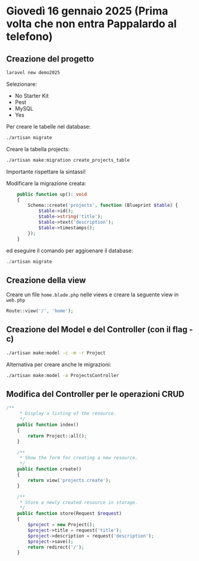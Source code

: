 # Giovedì 16 gennaio 2025 (Prima volta che non entra Pappalardo al telefono)

## Creazione del progetto

```bash
laravel new demo2025
```
Selezionare:
- No Starter Kit
- Pest
- MySQL
- Yes

Per creare le tabelle nel database:
```bash
./artisan migrate
```

Creare la tabella projects:
```bash
./artisan make:migration create_projects_table
```
Importante rispettare la sintassi!

Modificare la migrazione creata:
```php
    public function up(): void
    {
        Schema::create('projects', function (Blueprint $table) {
            $table->id();
            $table->string('title');
            $table->text('description');
            $table->timestamps();
        });
    }
```

ed eseguire il comando per aggioenare il database:
```php
./artisan migrate
```

## Creazione della view

Creare un file `home.blade.php` nelle views e creare la seguente view in `web.php`

```php
Route::view('/', 'home');
```

## Creazione del Model e del Controller (con il flag -c)

```bash
./artisan make:model -c -m -r Project
```

Alternativa per creare anche le migrazioni:
```bash
./artisan make:model -a ProjectsController
```

## Modifica del Controller per le operazioni CRUD

```php
/**
     * Display a listing of the resource.
     */
    public function index()
    {
        return Project::all();
    }

    /**
     * Show the form for creating a new resource.
     */
    public function create()
    {
        return view('projects.create');
    }

    /**
     * Store a newly created resource in storage.
     */
    public function store(Request $request)
    {
        $project = new Project();
        $project->title = request('title');
        $project->description = request('description');
        $project->save();
        return redirect('/');
    }
```